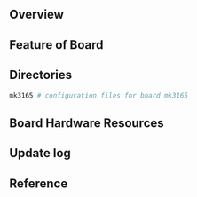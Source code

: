 ## Overview

## Feature of Board

## Directories

```sh
mk3165 # configuration files for board mk3165
```

## Board Hardware Resources

## Update log

## Reference
